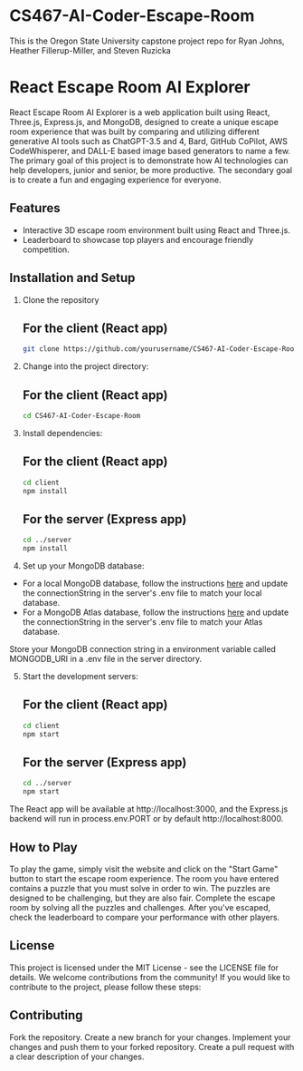 # CS467-AI-Coder-Escape-Room
This is the Oregon State University capstone project repo for Ryan Johns, Heather Fillerup-Miller, and Steven Ruzicka

# React Escape Room AI Explorer

React Escape Room AI Explorer is a web application built using React, Three.js, Express.js, and MongoDB, designed to create a unique escape room experience that was built by comparing and utilizing different generative AI tools such as ChatGPT-3.5 and 4, Bard, GitHub CoPilot, AWS CodeWhisperer, and DALL-E based image based generators to name a few. The primary goal of this project is to demonstrate how AI technologies can help developers, junior and senior, be more productive. The secondary goal is to create a fun and engaging experience for everyone.

## Features

- Interactive 3D escape room environment built using React and Three.js.
- Leaderboard to showcase top players and encourage friendly competition.

## Installation and Setup
1. Clone the repository
    ## For the client (React app)
    ```bash
    git clone https://github.com/yourusername/CS467-AI-Coder-Escape-Room.git
    ```

2. Change into the project directory:
    ## For the client (React app)
    ```bash
    cd CS467-AI-Coder-Escape-Room
    ```

3. Install dependencies:
    ## For the client (React app)
    ```bash
    cd client
    npm install
    ```

    ## For the server (Express app)
    ```bash
    cd ../server
    npm install
    ```

4. Set up your MongoDB database:

* For a local MongoDB database, follow the instructions [here](https://docs.mongodb.com/manual/installation/) and update the connectionString in the server's .env file to match your local database.
* For a MongoDB Atlas database, follow the instructions [here](https://docs.atlas.mongodb.com/getting-started/) and update the connectionString in the server's .env file to match your Atlas database.

Store your MongoDB connection string in a environment variable called MONGODB_URI in a .env file in the server directory.

5. Start the development servers:
    ## For the client (React app)
    ```bash
    cd client
    npm start
    ```

    ## For the server (Express app)
    ```bash
    cd ../server
    npm start
    ```

The React app will be available at http://localhost:3000, and the Express.js backend will run in process.env.PORT or by default  http://localhost:8000.

## How to Play
To play the game, simply visit the website and click on the "Start Game" button to start the escape room experience. The room you have entered contains a puzzle that you must solve in order to win. The puzzles are designed to be challenging, but they are also fair. Complete the escape room by solving all the puzzles and challenges. After you've escaped, check the leaderboard to compare your performance with other players.

## License
This project is licensed under the MIT License - see the LICENSE file for details.
We welcome contributions from the community! If you would like to contribute to the project, please follow these steps:

## Contributing
Fork the repository.
Create a new branch for your changes.
Implement your changes and push them to your forked repository.
Create a pull request with a clear description of your changes.




